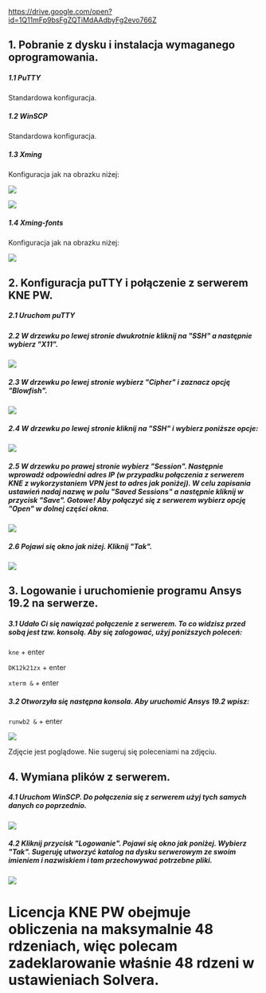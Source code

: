 https://drive.google.com/open?id=1Q11mFp9bsFgZQTiMdAAdbyFg2evo766Z

## 1. Pobranie z dysku i instalacja wymaganego oprogramowania.

##### 1.1 PuTTY

Standardowa konfiguracja.

##### 1.2 WinSCP

Standardowa konfiguracja.

##### 1.3 Xming

Konfiguracja jak na obrazku niżej:

![](images/79508776_619676525449372_1546663696619536384_n.png)



![](images/80474802_1289326537945205_1731508553484599296_n.png)



##### 1.4 Xming-fonts

Konfiguracja jak na obrazku niżej:

![](images/79768663_472134047051652_1023473715746177024_n.png)



## 2. Konfiguracja puTTY i połączenie z serwerem KNE PW.

##### 2.1 Uruchom puTTY

##### 2.2 W drzewku po lewej stronie dwukrotnie kliknij na "SSH" a następnie wybierz "X11".

![](images/79850268_721638658666736_7805858333243473920_n.png)

##### 2.3 W drzewku po lewej stronie wybierz "Cipher" i zaznacz opcję "Blowfish".

![](images/79982335_447098599569657_7805561624017764352_n.png)

##### 2.4 W drzewku po lewej stronie kliknij na "SSH" i wybierz poniższe opcje:

![](images/79751979_487911741856114_1706215765956362240_n.png)

##### 2.5 W drzewku po prawej stronie wybierz "Session". Następnie wprowadź odpowiedni adres IP (w przypadku połączenia z serwerem KNE z wykorzystaniem VPN jest to adres jak poniżej). W celu zapisania ustawień nadaj nazwę w polu "Saved Sessions" a następnie kliknij w przycisk "Save". Gotowe! Aby połączyć się z serwerem wybierz opcję "Open" w dolnej części okna.

![](images/Przechwytywanie.PNG)

##### 2.6 Pojawi się okno jak niżej. Kliknij "Tak".

![](images/79466177_2520385531560669_6636743307282087936_n.png)



## 3. Logowanie i uruchomienie programu Ansys 19.2 na serwerze.

##### 3.1 Udało Ci się nawiązać połączenie z serwerem. To co widzisz przed sobą jest tzw. konsolą. Aby się zalogować, użyj poniższych poleceń:

`kne` + enter

`DK12k21zx` + enter

`xterm &` + enter

##### 3.2 Otworzyła się następna konsola. Aby uruchomić Ansys 19.2 wpisz:

`runwb2 &` + enter

![](images/80449902_509195643025707_4667135175795146752_n.png)

Zdjęcie jest poglądowe. Nie sugeruj się poleceniami na zdjęciu.

## 4. Wymiana plików z serwerem.

##### 4.1 Uruchom WinSCP. Do połączenia się z serwerem użyj tych samych danych co poprzednio. 

![](images/fd.PNG)

##### 4.2 Kliknij przycisk "Logowanie". Pojawi się okno jak poniżej. Wybierz "Tak". Sugeruję utworzyć katalog na dysku serwerowym ze swoim imieniem i nazwiskiem i tam przechowywać ***potrzebne* pliki**.

![](images/80088169_715733582269481_734660929144225792_n.png)

##### 

# Licencja KNE PW obejmuje obliczenia na maksymalnie 48 rdzeniach, więc polecam zadeklarowanie właśnie 48 rdzeni w ustawieniach Solvera.
